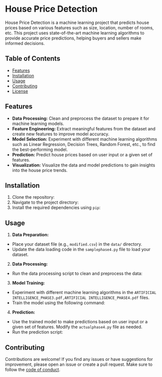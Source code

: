# House Price Detection

House Price Detection is a machine learning project that predicts house prices based on various features such as size, location, number of rooms, etc. This project uses state-of-the-art machine learning algorithms to provide accurate price predictions, helping buyers and sellers make informed decisions.

## Table of Contents
- [Features](#features)
- [Installation](#installation)
- [Usage](#usage)
- [Contributing](#contributing)
- [License](#license)

## Features
- **Data Processing:** Clean and preprocess the dataset to prepare it for machine learning models.
- **Feature Engineering:** Extract meaningful features from the dataset and create new features to improve model accuracy.
- **Model Selection:** Experiment with different machine learning algorithms such as Linear Regression, Decision Trees, Random Forest, etc., to find the best-performing model.
- **Prediction:** Predict house prices based on user input or a given set of features.
- **Visualization:** Visualize the data and model predictions to gain insights into the house price trends.

## Installation
1. Clone the repository:
2. Navigate to the project directory:
3. Install the required dependencies using `pip`:

## Usage
1. **Data Preparation:**
- Place your dataset file (e.g., `modified.csv`) in the `data/` directory.
- Update the data loading code in the `samplephase4.py` file to load your dataset.

2. **Data Processing:**
- Run the data processing script to clean and preprocess the data:

3. **Model Training:**
- Experiment with different machine learning algorithms in the `ARTIFICIAL INTELLIGENCE_PHASE3.pdf,ARTIFICIAL INTELLIGENCE_PHASE4.pdf` files.
- Train the model using the following command:

4. **Prediction:**
- Use the trained model to make predictions based on user input or a given set of features. Modify the `actualphase4.py` file as needed.
- Run the prediction script:

## Contributing
Contributions are welcome! If you find any issues or have suggestions for improvement, please open an issue or create a pull request. Make sure to follow the [code of conduct](CODE_OF_CONDUCT.md).
